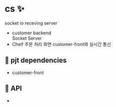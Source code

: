 # cs ✨   
socket io receving server

- customer backend   
   Socket Server
- Chelf 주문 처리 화면
   customer-front와 실시간 통신


## 🔗 pjt dependencies   
-   customer-front   

## 🧲 API   
-      
